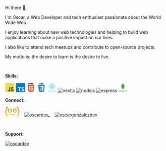 Hi there 👋,

I'm Oscar, a Web Developer and tech enthusiast passionate about the World Wide Web.

I enjoy learning about new web technologies and helping to build web applications that make a positive impact on our lives.

I also like to attend tech meetups and contribute to open-source projects.

My motto is: the desire to learn is the desire to live.

<br/>

<strong>Skills:</strong>

<span>
<img src="https://raw.githubusercontent.com/devicons/devicon/master/icons/javascript/javascript-original.svg" alt="javascript" width="auto" height="30"/> <img src="https://raw.githubusercontent.com/devicons/devicon/master/icons/typescript/typescript-original.svg" alt="typescript" width="auto" height="30"/> <img src="https://raw.githubusercontent.com/devicons/devicon/master/icons/html5/html5-original-wordmark.svg" alt="html5" width="auto" height="30"/> <img src="https://raw.githubusercontent.com/devicons/devicon/master/icons/css3/css3-original-wordmark.svg" alt="css3" width="auto" height="30"/> <img src="https://raw.githubusercontent.com/devicons/devicon/master/icons/react/react-original-wordmark.svg" alt="react" width="auto" height="30"/> <img src="https://cdn.worldvectorlogo.com/logos/nextjs-2.svg" alt="nextjs" width="auto" height="30"/> <img src="https://cdn.jsdelivr.net/gh/devicons/devicon/icons/nodejs/nodejs-original.svg" alt="nodejs" width="auto" height="30"/> <img src="https://cdn.jsdelivr.net/gh/devicons/devicon/icons/express/express-original.svg" alt="express" width="auto" height="30"/> <img src="https://raw.githubusercontent.com/devicons/devicon/master/icons/mongodb/mongodb-original-wordmark.svg" alt="mongodb" width="auto" height="30"/>
</span>

<br>

<strong>Connect:</strong>

<a href="https://www.oscargonzalez.dev" target="blank"><img src="public/images/og_logo.png" alt="Portfolio" height="30" width="auto" /></a>&nbsp;&nbsp;&nbsp;
<a href="https://twitter.com/oscardev_" target="blank"><img src="https://raw.githubusercontent.com/rahuldkjain/github-profile-readme-generator/master/src/images/icons/Social/twitter.svg" alt="oscardev_" height="30" width="auto" /></a>&nbsp;&nbsp;&nbsp;
<a href="https://linkedin.com/in/oscargonzalezdev" target="blank"><img src="https://raw.githubusercontent.com/rahuldkjain/github-profile-readme-generator/master/src/images/icons/Social/linked-in-alt.svg" alt="oscargonzalezdev" height="30" width="auto" /></a>

<br/>

<strong>Support:</strong>

<a href="https://www.buymeacoffee.com/oscardev"> <img src="https://cdn.buymeacoffee.com/buttons/v2/default-yellow.png" height="30" width="auto" alt="oscardev" /></a>